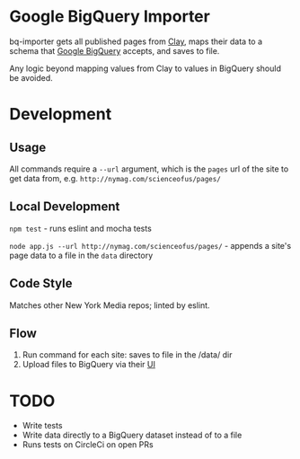 Google BigQuery Importer
========

bq-importer gets all published pages from <a href="https://github.com/nymag/sites">Clay</a>, maps their data to a schema that <a href="https://cloud.google.com/bigquery/">Google BigQuery</a> accepts, and saves to file.

Any logic beyond mapping values from Clay to values in BigQuery should be avoided.

Development
===========

## Usage
All commands require a `--url` argument, which is the `pages` url of the site to get data from, e.g. `http://nymag.com/scienceofus/pages/`

## Local Development
`npm test` - runs eslint and mocha tests

`node app.js --url http://nymag.com/scienceofus/pages/` - appends a site's page data to a file in the `data` directory

## Code Style

Matches other New York Media repos; linted by eslint.

## Flow

1. Run command for each site: saves to file in the /data/ dir
2. Upload files to BigQuery via their <a href="https://bigquery.cloud.google.com">UI</a>

# TODO

* Write tests
* Write data directly to a BigQuery dataset instead of to a file
* Runs tests on CircleCi on open PRs
